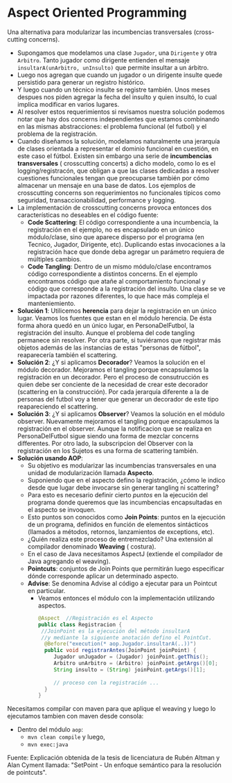 # Aspect Oriented Programming

Una alternativa para modularizar las incumbencias transversales (cross-cutting concerns).

- Supongamos que modelamos una clase `Jugador`, una `Dirigente` y otra `Arbitro`. Tanto jugador como dirigente entienden
  el mensaje `insultarA(unArbitro, unInsulto)` que permite insultar a un árbitro.
- Luego nos agregan que cuando un jugador o un dirigente insulte quede persistido para generar un registro histórico.
- Y luego cuando un técnico insulte se registre también. Unos meses despues nos piden agregar la fecha del insulto y
  quien insultó, lo cual implica modificar en varios lugares.
- Al resolver estos requerimientos si revisamos nuestra solución podemos notar que hay dos concerns independientes que
  estamos combinando en las mismas abstracciones: el problema funcional (el futbol) y el problema de la registración.
- Cuando diseñamos la solución, modelamos naturalmente una jerarquía de clases orientada a representar el dominio
  funcional en cuestión, en este caso el fútbol. Existen sin embargo una serie de **incumbencias transversales** (
  crosscutting concerts) a dicho modelo, como lo es el logging/registracón, que obligan a que las clases dedicadas a
  resolver cuestiones funcionales tengan que preocuparse también por cómo almacenar un mensaje en una base de datos. Los
  ejemplos de crosscutting concerns son requerimientos no funcionales típicos como seguridad, transaccionabilidad,
  performance y logging.
- La implementación de crosscutting concerns provoca entonces dos características no deseables en
  el código fuente:
    - **Code Scattering**: El código correspondiente a una incumbencia, la registración en el ejemplo, no es encapsulado
      en un único módulo/clase, sino que aparece disperso por el programa (en Tecnico, Jugador, Dirigente, etc).
      Duplicando estas invocaciones a la registración hace que donde deba agregar un parámetro requiera de múltiples
      cambios.
    - **Code Tangling**: Dentro de un mismo módulo/clase encontramos código correspondiente a distintos concerns.
      En el ejemplo encontramos código que atañe al comportamiento funcional y código que corresponde a la
      registración del insulto. Una clase se ve impactada por razones diferentes, lo que hace más compleja el
      manteniemiento.
- **Solución 1**: Utilicemos **herencia** para dejar la registración en un único lugar. Veamos los fuentes que estan en
  el
  módulo herencia. De ésta forma ahora quedó en un único lugar, en PersonaDelFutbol, la registración del insulto. Aunque
  el problema del code tangling permanece sin resolver. Por otra parte, si tuviéramos que registrar más objetos además
  de las instancias de estas "personas de fútbol", reaparecería también el scattering.
- **Solución 2**: ¿Y si aplicamos **Decorador**? Veamos la solución en el módulo decorador. Mejoramos el tangling porque
  encapsulamos la registración en un decorador. Pero el proceso de consutrucción es quien debe ser conciente de la
  necesidad de crear este decorador (scattering en la construcción). Por cada jerarquía diferente a la de personas del
  futbol voy a tener que generar un decorador de este tipo reapareciendo el scattering.
- **Solución 3**: ¿Y si aplicamos **Observer**? Veamos la solución en el módulo observer. Nuevamente mejoramos el
  tangling porque encapsulamos la registración en el observer. Aunque la notificacion que se realiza en
  PersonaDelFutbol
  sigue siendo una forma de mezclar concerns differentes. Por otro lado, la subscripcion del Observer con la
  registración
  en los Sujetos es una forma de scattering también.
- **Solución usando AOP**:
    - Su objetivo es modularizar las incumbencias transversales en una unidad de modularización llamada **Aspecto**.
    - Suponiendo que en el aspecto defino la registración, ¿cómo le indico desde que lugar debe invocarse sin
      generar
      tangling ni scattering?
    - Para esto es necesario definir cierto *puntos* en la ejecución del programa donde queremos que las
      incumbencias
      encapsultadas en el aspecto se invoquen.
    - Esto puntos son conocidos como **Join Points**: puntos en la ejecución de un programa, definidos en
      función de
      elementos sintácticos (llamados a métodos, retornos, lanzamientos de exceptions, etc).
    - ¿Quién realiza este proceso de entremezclado? Una extensión al compilador denominado **Weaving** (
      costura).
    - En el caso de Java necesitamos AspectJ (extiende el compilador de Java agregando el weaving).
    - **Pointcuts**: conjuntos de Join Points que permitirán luego especificar dónde corresponde aplicar un
      determinado
      aspecto.
    - **Advise**: Se denomina Advise al código a ejecutar para un Pointcut en particular.
        - Veamos entonces el módulo con la implementación utilizando aspectos.
          ```java
          @Aspect  //Registración es el Aspecto
          public class Registracion {
           //JoinPoint es la ejecución del método insultarA 
           //y mediante la siguiente anotación defino el PointCut.
            @Before("execution(* aop.Jugador.insultarA(..))") 
            public void registrarAntes(JoinPoint joinPoint) {
               Jugador unJugador = (Jugador) joinPoint.getThis();
               Arbitro unArbitro = (Arbitro) joinPoint.getArgs()[0];
               String insulto = (String) joinPoint.getArgs()[1];
                     
               // proceso con la registración ...
            }
          }
          ```

Necesitamos compilar con maven para que aplique el weaving y luego lo ejecutamos tambien con maven desde consola:

- Dentro del módulo `aop`:
    - `mvn clean compile` y luego,
    - `mvn exec:java`

Fuente: Explicación obtenida de la tesis de licenciatura de Rubén Altman y Alan Cyment llamada: "SetPoint - Un enfoque
semántico para la resolución de pointcuts".